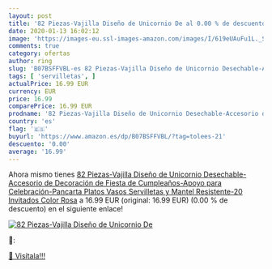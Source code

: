 ```yaml
---
layout: post
title: '82 Piezas-Vajilla Diseño de Unicornio De al 0.00 % de descuento'
date: 2020-01-13 16:02:12
image: 'https://images-eu.ssl-images-amazon.com/images/I/619eUAuFu1L._SL200_.jpg'
comments: true
category: ofertas
author: ring
slug: 'B07BSFFVBL-es 82 Piezas-Vajilla Diseño de Unicornio Desechable-Accesorio...'
tags: [ 'servilletas', ]
actualPrice: 16.99 EUR
currency: EUR
price: 16.99
comparePrice: 16.99 EUR
prodname: '82 Piezas-Vajilla Diseño de Unicornio Desechable-Accesorio de Decoración de Fiesta de Cumpleaños-Apoyo para Celebración-Pancarta Platos  Vasos  Servilletas y Mantel Resistente-20 Invitados Color Rosa'
country: 'es'
flag: '🇪🇸'
buyurl: 'https://www.amazon.es/dp/B07BSFFVBL/?tag=tolees-21'
descuento: '0.00'
average: '16.99'
---
```


Ahora mismo tienes [82 Piezas-Vajilla Diseño de Unicornio Desechable-Accesorio de Decoración de Fiesta de Cumpleaños-Apoyo para Celebración-Pancarta Platos  Vasos  Servilletas y Mantel Resistente-20 Invitados Color Rosa](https://www.amazon.es/dp/B07BSFFVBL/?tag=tolees-21) a 16.99 EUR (original: 16.99 EUR) (0.00 %  de descuento) en el siguiente enlace!

[![82 Piezas-Vajilla Diseño de Unicornio De](https://images-eu.ssl-images-amazon.com/images/I/619eUAuFu1L._SL200_.jpg)](https://www.amazon.es/dp/B07BSFFVBL/?tag=tolees-21)

🔎:


[🛒 Visítala!!!](https://www.amazon.es/dp/B07BSFFVBL/?tag=tolees-21)
